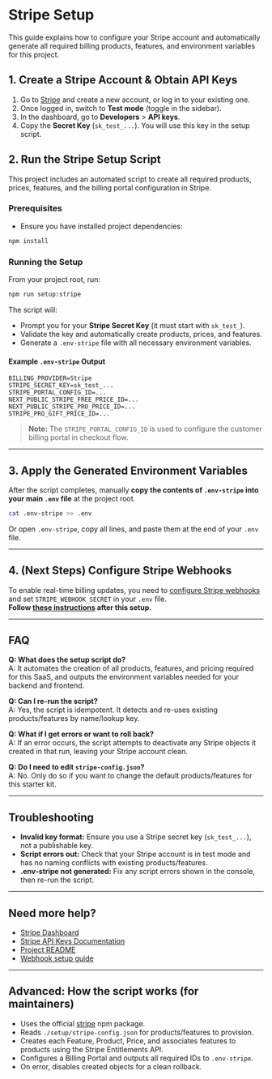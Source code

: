 # Stripe Setup

This guide explains how to configure your Stripe account and automatically generate all required billing products, features, and environment variables for this project.

## 1. Create a Stripe Account & Obtain API Keys

1. Go to [Stripe](https://dashboard.stripe.com/register) and create a new account, or log in to your existing one.
2. Once logged in, switch to **Test mode** (toggle in the sidebar).
3. In the dashboard, go to **Developers** > **API keys**.
4. Copy the **Secret Key** (`sk_test_...`). You will use this key in the setup script.

## 2. Run the Stripe Setup Script

This project includes an automated script to create all required products, prices, features, and the billing portal configuration in Stripe.

### Prerequisites

- Ensure you have installed project dependencies:

```bash
npm install
```

### Running the Setup

From your project root, run:

```bash
npm run setup:stripe
```

The script will:

- Prompt you for your **Stripe Secret Key** (it must start with `sk_test_`).
- Validate the key and automatically create products, prices, and features.
- Generate a `.env-stripe` file with all necessary environment variables.

#### Example `.env-stripe` Output

```env
BILLING_PROVIDER=Stripe
STRIPE_SECRET_KEY=sk_test_...
STRIPE_PORTAL_CONFIG_ID=...
NEXT_PUBLIC_STRIPE_FREE_PRICE_ID=...
NEXT_PUBLIC_STRIPE_PRO_PRICE_ID=...
STRIPE_PRO_GIFT_PRICE_ID=...
```

> **Note:** The `STRIPE_PORTAL_CONFIG_ID` is used to configure the customer billing portal in checkout flow.

---

## 3. Apply the Generated Environment Variables

After the script completes, manually **copy the contents of `.env-stripe` into your main `.env` file** at the project root.

```bash
cat .env-stripe >> .env
```

Or open `.env-stripe`, copy all lines, and paste them at the end of your `.env` file.

---

## 4. (Next Steps) Configure Stripe Webhooks

To enable real-time billing updates, you need to [configure Stripe webhooks](./stripe-webhooks.md) and set `STRIPE_WEBHOOK_SECRET` in your `.env` file.  
**Follow [these instructions](./stripe-webhooks.md) after this setup.**

---

## FAQ

**Q: What does the setup script do?**  
A: It automates the creation of all products, features, and pricing required for this SaaS, and outputs the environment variables needed for your backend and frontend.

**Q: Can I re-run the script?**  
A: Yes, the script is idempotent. It detects and re-uses existing products/features by name/lookup key.

**Q: What if I get errors or want to roll back?**  
A: If an error occurs, the script attempts to deactivate any Stripe objects it created in that run, leaving your Stripe account clean.

**Q: Do I need to edit `stripe-config.json`?**  
A: No. Only do so if you want to change the default products/features for this starter kit.

---

## Troubleshooting

- **Invalid key format:** Ensure you use a Stripe secret key (`sk_test_...`), not a publishable key.
- **Script errors out:** Check that your Stripe account is in test mode and has no naming conflicts with existing products/features.
- **.env-stripe not generated:** Fix any script errors shown in the console, then re-run the script.

---

## Need more help?

- [Stripe Dashboard](https://dashboard.stripe.com)
- [Stripe API Keys Documentation](https://stripe.com/docs/keys)
- [Project README](../README.md)
- [Webhook setup guide](./stripe-webhooks.md)

---

## Advanced: How the script works (for maintainers)

- Uses the official [stripe](https://www.npmjs.com/package/stripe) npm package.
- Reads `./setup/stripe-config.json` for products/features to provision.
- Creates each Feature, Product, Price, and associates features to products using the Stripe Entitlements API.
- Configures a Billing Portal and outputs all required IDs to `.env-stripe`.
- On error, disables created objects for a clean rollback.
